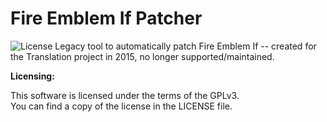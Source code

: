 # Fire Emblem If Patcher
![License](https://img.shields.io/badge/License-GPLv3-blue.svg)
Legacy tool to automatically patch Fire Emblem If -- created for the Translation project in 2015, no longer supported/maintained.


**Licensing:**

This software is licensed under the terms of the GPLv3.  
You can find a copy of the license in the LICENSE file.
